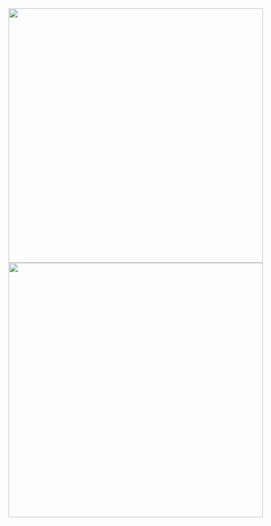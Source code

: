 
<div>
      <a href="https://github.com/GuilhermeMPCosta"></a>
      <img height="500em" src="https://github-readme-stats.vercel.app/api?username=GuilhermeMPCosta&show_icons=true&theme=cobalt">
      <img height="500em" src="https://github-readme-stats.vercel.app/api/top-langs?username=GuilhermeMPCosta&show_icons=true&theme=cobalt">
</div>

